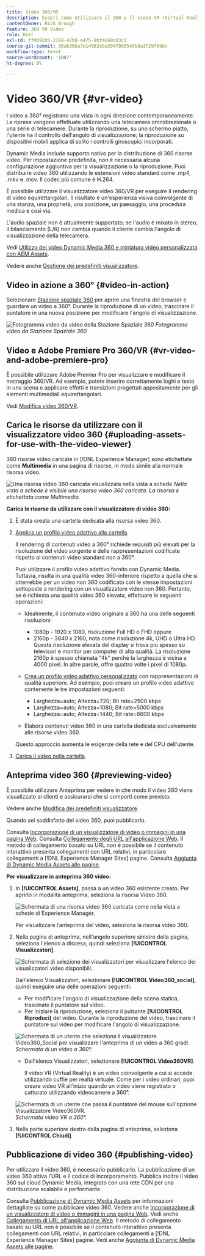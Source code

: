 ```yaml
---
title: Video 360/VR
description: Scopri come utilizzare il 360 e il video VR (Virtual Reality) in Dynamic Media.
contentOwner: Rick Brough
feature: 360 VR Video
role: User
exl-id: ffd092d3-2188-47b0-a475-8bfa660c03c1
source-git-commit: 36ab36ba7e14962eba3947865545b8a3f29f6bbc
workflow-type: tm+mt
source-wordcount: '1007'
ht-degree: 0%

---
```


# Video 360/VR {#vr-video}

I video a 360° registrano una vista in ogni direzione contemporaneamente. Le riprese vengono effettuate utilizzando una telecamera omnidirezionale o una serie di telecamere. Durante la riproduzione, su uno schermo piatto, l&#39;utente ha il controllo dell&#39;angolo di visualizzazione; la riproduzione su dispositivi mobili applica di solito i controlli giroscopici incorporati.

Dynamic Media include supporto nativo per la distribuzione di 360 risorse video. Per impostazione predefinita, non è necessaria alcuna configurazione aggiuntiva per la visualizzazione o la riproduzione. Puoi distribuire video 360 utilizzando le estensioni video standard come .mp4, .mkv e .mov. Il codec più comune è H.264.

È possibile utilizzare il visualizzatore video 360/VR per eseguire il rendering di video equirettangolari. Il risultato è un&#39;esperienza visiva coinvolgente di una stanza, una proprietà, una posizione, un paesaggio, una procedura medica e così via.

L&#39;audio spaziale non è attualmente supportato; se l&#39;audio è mixato in stereo, il bilanciamento (L/R) non cambia quando il cliente cambia l&#39;angolo di visualizzazione della telecamera.

Vedi [Utilizzo dei video Dynamic Media 360 e miniatura video personalizzata con AEM Assets](https://experienceleague.adobe.com/docs/experience-manager-learn/assets/dynamic-media/dynamic-media-360-video-custom-thumbnail-feature-video-use.html?lang=it#dynamic-media).

Vedere anche [Gestione dei predefiniti visualizzatore](/help/assets/dynamic-media/managing-viewer-presets.md).

## Video in azione a 360° {#video-in-action}

Selezionare [Stazione spaziale 360](https://s7d1.scene7.com/s7viewers/html5/Video360Viewer.html?asset=Viewers/space_station_360-AVS) per aprire una finestra del browser e guardare un video a 360°. Durante la riproduzione di un video, trascinare il puntatore in una nuova posizione per modificare l&#39;angolo di visualizzazione.

![Fotogramma video da video della Stazione Spaziale 360](assets/6_5_360videoiss_simplified.png)
*Fotogramma video da Stazione Spaziale 360*

## Video e Adobe Premiere Pro 360/VR {#vr-video-and-adobe-premiere-pro}

È possibile utilizzare Adobe Premier Pro per visualizzare e modificare il metraggio 360/VR. Ad esempio, potete inserire correttamente loghi e testo in una scena e applicare effetti e transizioni progettati appositamente per gli elementi multimediali equirettangolari.

Vedi [Modifica video 360/VR](https://helpx.adobe.com/it/premiere-pro/how-to/edit-360-vr-video.html).

## Carica le risorse da utilizzare con il visualizzatore video 360 {#uploading-assets-for-use-with-the-video-viewer}

360 risorse video caricate in [!DNL Experience Manager] sono etichettate come **Multimedia** in una pagina di risorse, in modo simile alla normale risorsa video.

![Una risorsa video 360 caricata visualizzata nella vista a schede](assets/6_5_360video-selecttopreview.png)
*Nella vista a schede è visibile una risorsa video 360 caricata. La risorsa è etichettata come Multimedia.*

**Carica le risorse da utilizzare con il visualizzatore di video 360:**

1. È stata creata una cartella dedicata alla risorsa video 360.
1. [Applica un profilo video adattivo alla cartella](/help/assets/dynamic-media/video-profiles.md#applying-a-video-profile-to-folders).

   Il rendering di contenuti video a 360° richiede requisiti più elevati per la risoluzione del video sorgente e delle rappresentazioni codificate rispetto ai contenuti video standard non a 360°.

   Puoi utilizzare il profilo video adattivo fornito con Dynamic Media. Tuttavia, risulta in una qualità video 360-inferiore rispetto a quella che si otterrebbe per un video non 360 codificato con le stesse impostazioni sottoposte a rendering con un visualizzatore video non 360. Pertanto, se è richiesta una qualità video 360 elevata, effettuare le seguenti operazioni:

   * Idealmente, il contenuto video originale a 360 ha una delle seguenti risoluzioni:

      * 1080p - 1920 x 1080, risoluzione Full HD o FHD oppure
      * 2160p - 3840 x 2160, nota come risoluzione 4k, UHD o Ultra HD. Questa risoluzione elevata del display si trova più spesso su televisori e monitor per computer di alta qualità. La risoluzione 2160p è spesso chiamata &quot;4k&quot; perché la larghezza è vicina a 4000 pixel. In altre parole, offre quattro volte i pixel di 1080p.

   * [Crea un profilo video adattivo personalizzato](/help/assets/dynamic-media/video-profiles.md#creating-a-video-encoding-profile-for-adaptive-streaming) con rappresentazioni di qualità superiore. Ad esempio, puoi creare un profilo video adattivo contenente le tre impostazioni seguenti:

      * Larghezza=auto; Altezza=720; Bit rate=2500 kbps
      * Larghezza=auto; Altezza=1080; Bit rate=5000 kbps
      * Larghezza=auto; Altezza=1440; Bit rate=6600 kbps

   * Elabora contenuti video 360 in una cartella dedicata esclusivamente alle risorse video 360.

   Questo approccio aumenta le esigenze della rete e del CPU dell&#39;utente.

1. [Carica il video nella cartella](/help/assets/manage-video-assets.md#upload-and-preview-video-assets).

<!--

## Overriding the default aspect ratio of 360 videos  {#overriding-the-default-aspect-ratio-of-videos}

For an uploaded asset to qualify as a 360 video that you intend to use with the 360 Video viewer, the asset must have an aspect ratio of 2.

By default, AEM detects video as "360" if its aspect ratio (width/height) is 2.0. If you are an Administrator, you can override the default aspect ratio setting of 2 by setting the optional `s7video360AR` property in CRXDE Lite at the following:

* `/conf/global/settings/cloudconfigs/dmscene7/jcr:content`

  * **Property type**: Double
  * **Value**: floating-point aspect ratio, default 2.0.

After you set this property, it takes effect immediately on both existing videos and newly uploaded videos.

The aspect ratio applies to 360 video assets for the asset details page and the [Video 360 Media WCM component](/help/assets/dynamic-media/adding-dynamic-media-assets-to-pages.md#dynamic-media-components).

Start by uploading 360 Videos.

-->

## Anteprima video 360 {#previewing-video}

È possibile utilizzare Anteprima per vedere in che modo il video 360 viene visualizzato ai clienti e assicurarsi che si comporti come previsto.

Vedere anche [Modifica dei predefiniti visualizzatore](/help/assets/dynamic-media/managing-viewer-presets.md#editing-viewer-presets).

Quando sei soddisfatto del video 360, puoi pubblicarlo.

Consulta [Incorporazione di un visualizzatore di video o immagini in una pagina Web](/help/assets/dynamic-media/embed-code.md).
Consulta [Collegamento degli URL all&#39;applicazione Web](/help/assets/dynamic-media/linking-urls-to-yourwebapplication.md). Il metodo di collegamento basato su URL non è possibile se il contenuto interattivo presenta collegamenti con URL relativi, in particolare collegamenti a [!DNL Experience Manager Sites] pagine.
Consulta [Aggiunta di Dynamic Media Assets alle pagine](/help/assets/dynamic-media/adding-dynamic-media-assets-to-pages.md).

**Per visualizzare in anteprima 360 video:**

1. In **[!UICONTROL Assets]**, passa a un video 360 esistente creato. Per aprirlo in modalità anteprima, seleziona la risorsa Video 360.

   ![Schermata di una risorsa video 360 caricata come nella vista a schede di Experience Manager.](assets/6_5_360video-selecttopreview-1.png)

   Per visualizzare l’anteprima del video, seleziona la risorsa video 360.

1. Nella pagina di anteprima, nell&#39;angolo superiore sinistro della pagina, seleziona l&#39;elenco a discesa, quindi seleziona **[!UICONTROL Visualizzatori]**.

   ![Schermata di selezione dei visualizzatori per visualizzare l&#39;elenco dei visualizzatori video disponibili.](assets/6_5_360video-preview-viewers.png)

   Dall&#39;elenco Visualizzatori, selezionare **[!UICONTROL Video360_social]**, quindi eseguire una delle operazioni seguenti:

   * Per modificare l&#39;angolo di visualizzazione della scena statica, trascinate il puntatore sul video.
   * Per iniziare la riproduzione, seleziona il pulsante **[!UICONTROL Riproduci]** del video. Durante la riproduzione del video, trascinare il puntatore sul video per modificare l&#39;angolo di visualizzazione.

   ![Schermata di un utente che seleziona il visualizzatore Video360_Social per visualizzare l&#39;anteprima di un video a 360 gradi.](assets/6_5_360video-preview-video360-social.png)*Schermata di un video a 360°.*

   * Dall&#39;elenco Visualizzatori, selezionare **[!UICONTROL Video360VR]**.

     Il video VR (Virtual Reality) è un video coinvolgente a cui si accede utilizzando cuffie per realtà virtuale. Come per i video ordinari, puoi creare video VR all’inizio quando un video viene registrato o catturato utilizzando videocamere a 360°.

   ![Schermata di un utente che passa il puntatore del mouse sull&#39;opzione Visualizzatore Video360VR.](assets/6_5_360video-preview-video360vr.png)
   *Schermata video VR a 360°.*

1. Nella parte superiore destra della pagina di anteprima, seleziona **[!UICONTROL Chiudi]**.

## Pubblicazione di video 360 {#publishing-video}

Per utilizzare il video 360, è necessario pubblicarlo. La pubblicazione di un video 360 attiva l’URL e il codice di incorporamento. Pubblica inoltre il video 360 sul cloud Dynamic Media, integrato con una rete CDN per una distribuzione scalabile e performante.

Consulta [Pubblicazione di Dynamic Media Assets](/help/assets/dynamic-media/publishing-dynamicmedia-assets.md) per informazioni dettagliate su come pubblicare video 360.
Vedere anche [Incorporazione di un visualizzatore di video o immagini in una pagina Web](/help/assets/dynamic-media/embed-code.md).
Vedi anche [Collegamento di URL all&#39;applicazione Web](/help/assets/dynamic-media/linking-urls-to-yourwebapplication.md). Il metodo di collegamento basato su URL non è possibile se il contenuto interattivo presenta collegamenti con URL relativi, in particolare collegamenti a [!DNL Experience Manager Sites] pagine.
Vedi anche [Aggiunta di Dynamic Media Assets alle pagine](/help/assets/dynamic-media/adding-dynamic-media-assets-to-pages.md).
